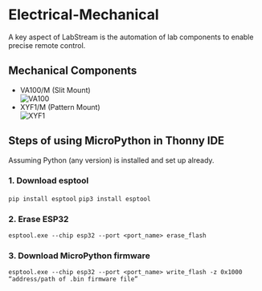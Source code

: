 # Electrical-Mechanical
A key aspect of LabStream is the automation of lab components to enable precise remote control.

## Mechanical Components
<ul>
  <li>VA100/M (Slit Mount)</li>
  <img href="images/VA100" alt="VA100">
  <li>XYF1/M (Pattern Mount)</li>
  <img href="images/XYF1" alt="XYF1">
</ul>

## Steps of using MicroPython in Thonny IDE
Assuming Python (any version) is installed and set up already.
### 1. Download esptool
`pip install esptool`
`pip3 install esptool`
### 2. Erase ESP32
`esptool.exe --chip esp32 --port <port_name> erase_flash`
### 3. Download MicroPython firmware
`esptool.exe --chip esp32 --port <port_name> write_flash -z 0x1000 “address/path of .bin firmware file”`
